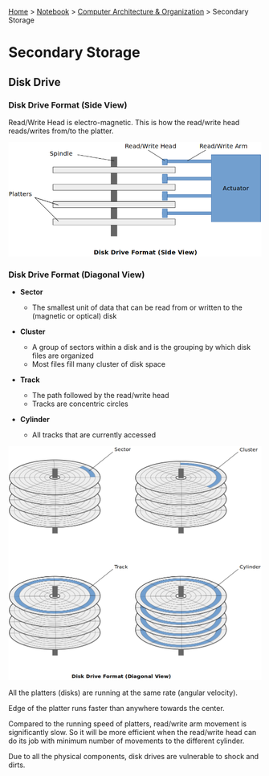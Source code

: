 <a href="../../">Home</a> > <a href="../notebook">Notebook</a> > <a href="./">Computer Architecture & Organization</a> > Secondary Storage

# Secondary Storage



## Disk Drive

### Disk Drive Format (Side View)

Read/Write Head is electro-magnetic. This is how the read/write head reads/writes from/to the platter.



<img src="./img/disk-drive-format-side-view.png" alt="disk-drive-format-side-view" width="630">

### Disk Drive Format (Diagonal View)

* **Sector**
  * The smallest unit of data that can be read from or written to the (magnetic or optical) disk
* **Cluster**
  * A group of sectors within a disk and is the grouping by which disk files are organized
  * Most files fill many cluster of disk space

* **Track**
  * The path followed by the read/write head
  * Tracks are concentric circles
* **Cylinder**
  * All tracks that are currently accessed



<img src="./img/disk-drive-format-diagonal-view.png" alt="disk-drive-format-diagonal-view" width="750">



All the platters (disks) are running at the same rate (angular velocity).

Edge of the platter runs faster than anywhere towards the center.

Compared to the running speed of platters, read/write arm movement is significantly slow. So it will be more efficient when the read/write head can do its job with minimum number of movements to the different cylinder.

Due to all the physical components, disk drives are vulnerable to shock and dirts.